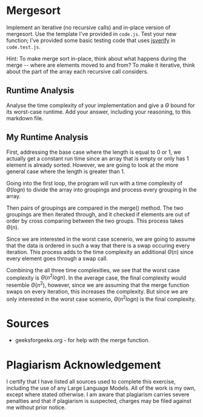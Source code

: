 # Mergesort

Implement an iterative (no recursive calls) and in-place version of mergesort.
Use the template I've provided in `code.js`. Test your new function; I've
provided some basic testing code that uses
[jsverify](https://jsverify.github.io/) in `code.test.js`.

Hint: To make merge sort in-place, think about what happens during the merge --
where are elements moved to and from? To make it iterative, think about the
part of the array each recursive call considers.

## Runtime Analysis

Analyse the time complexity of your implementation and give a $\Theta$ bound for
its worst-case runtime. Add your answer, including your reasoning, to this
markdown file.


## My Runtime Analysis

First, addressing the base case where the length is equal to 0 or 1, we actually get a 
constant run time since an array that is empty or only has 1 element is already sorted. 
However, we are going to look at the more general case where the length is greater than 1.

Going into the first loop, the program will run with a time complexity of $\Theta(logn)$ to 
divide the array into groupings and process every grouping in the array.

Then pairs of groupings are compared in the merge() method. The two groupings are then 
iterated through, and it checked if elements are out of order by cross comparing between the 
two groups. This process takes $\Theta(n)$. 

Since we are interested in the worst case scenerio, we are going to assume that the data is 
ordered in such a way that there is a swap occuring every iteration. This process adds to the 
time complexity an additional $\Theta(n)$ since every element goes through a swap call.

Combining the all three time complexities, we see that the worst case complexity is 
$\Theta(n^2logn)$. In the average case, the final complexity would resemble $\Theta(n^2)$, 
however, since we are assuming that the merge function swaps on every iteration, this 
increases the complexity. But since we are only interested in the worst case scenerio, 
$\Theta(n^2logn)$ is the final complexity.

# Sources

- geeksforgeeks.org - for help with the merge function. 


# Plagiarism Acknowledgement

I certify that I have listed all sources used to complete this exercise, 
including the use of any Large Language Models. All of the work is my own, 
except where stated otherwise. I am aware that plagiarism carries severe 
penalties and that if plagiarism is suspected, charges may be filed against 
me without prior notice.